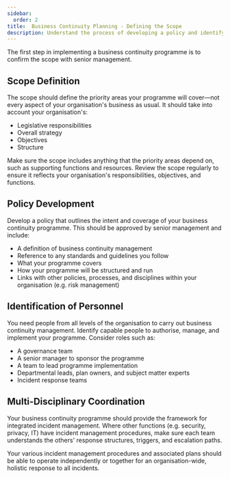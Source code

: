```yaml
---
sidebar:
  order: 2
title:  Business Continuity Planning - Defining the Scope
description: Understand the process of developing a policy and identifying personnel for your Business Continuity Planning.
---
```



The first step in implementing a business continuity programme is to confirm the scope with senior management.

## Scope Definition

The scope should define the priority areas your programme will cover—not every aspect of your organisation's business as usual. It should take into account your organisation's:

- Legislative responsibilities
- Overall strategy
- Objectives
- Structure

Make sure the scope includes anything that the priority areas depend on, such as supporting functions and resources. Review the scope regularly to ensure it reflects your organisation's responsibilities, objectives, and functions.

## Policy Development

Develop a policy that outlines the intent and coverage of your business continuity programme. This should be approved by senior management and include:

- A definition of business continuity management
- Reference to any standards and guidelines you follow
- What your programme covers
- How your programme will be structured and run
- Links with other policies, processes, and disciplines within your organisation (e.g. risk management)

## Identification of Personnel

You need people from all levels of the organisation to carry out business continuity management. Identify capable people to authorise, manage, and implement your programme. Consider roles such as:

- A governance team
- A senior manager to sponsor the programme
- A team to lead programme implementation
- Departmental leads, plan owners, and subject matter experts
- Incident response teams

## Multi-Disciplinary Coordination

Your business continuity programme should provide the framework for integrated incident management. Where other functions (e.g. security, privacy, IT) have incident management procedures, make sure each team understands the others' response structures, triggers, and escalation paths.

Your various incident management procedures and associated plans should be able to operate independently or together for an organisation-wide, holistic response to all incidents.
